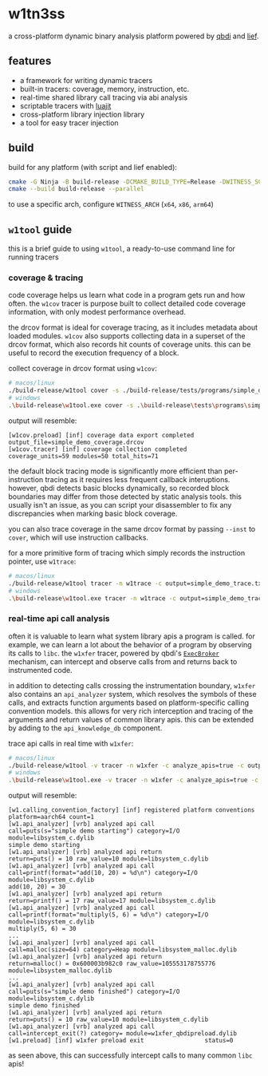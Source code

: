 # w1tn3ss

a cross-platform dynamic binary analysis platform powered by [qbdi](https://github.com/QBDI/QBDI) and [lief](https://github.com/lief-project/LIEF).

## features

+ a framework for writing dynamic tracers
+ built-in tracers: coverage, memory, instruction, etc.
+ real-time shared library call tracing via abi analysis
+ scriptable tracers with [luajit](https://luajit.org/)
+ cross-platform library injection library
+ a tool for easy tracer injection

## build

build for any platform (with script and lief enabled):
```sh
cmake -G Ninja -B build-release -DCMAKE_BUILD_TYPE=Release -DWITNESS_SCRIPT=ON -DWITNESS_LIEF=ON
cmake --build build-release --parallel
```

to use a specific arch, configure `WITNESS_ARCH` (`x64`, `x86`, `arm64`)

## `w1tool` guide

this is a brief guide to using `w1tool`, a ready-to-use command line for running tracers

### coverage & tracing

code coverage helps us learn what code in a program gets run and how often. the `w1cov` tracer is purpose built to collect detailed code coverage information, with only modest performance overhead.

the drcov format is ideal for coverage tracing, as it includes metadata about loaded modules. `w1cov` also supports collecting data in a superset of the drcov format, which also records hit counts of coverage units. this can be useful to record the execution frequency of a block.

collect coverage in drcov format using `w1cov`:
```sh
# macos/linux
./build-release/w1tool cover -s ./build-release/tests/programs/simple_demo
# windows
.\build-release\w1tool.exe cover -s .\build-release\tests\programs\simple_demo.exe
```

output will resemble:
```
[w1cov.preload] [inf] coverage data export completed      output_file=simple_demo_coverage.drcov
[w1cov.tracer] [inf] coverage collection completed       coverage_units=59 modules=50 total_hits=71
```

the default block tracing mode is significantly more efficient than per-instruction tracing as it requires less frequent callback interuptions. however, qbdi detects basic blocks dynamically, so recorded block boundaries may differ from those detected by static analysis tools. this usually isn't an issue, as you can script your disassembler to fix any discrepancies when marking basic block coverage.

you can also trace coverage in the same drcov format by passing `--inst` to `cover`, which will use instruction callbacks.

for a more primitive form of tracing which simply records the instruction pointer, use `w1trace`:
```sh
# macos/linux
./build-release/w1tool tracer -n w1trace -c output=simple_demo_trace.txt -s ./build-release/tests/programs/simple_dem
# windows
.\build-release\w1tool.exe tracer -n w1trace -c output=simple_demo_trace.txt -s .\build-release\tests\programs\simple_demo.exe
```

### real-time api call analysis

often it is valuable to learn what system library apis a program is called. for example, we can learn a lot about the behavior of a program by observing its calls to `libc`. the `w1xfer` tracer, powered by qbdi's [`ExecBroker`](https://qbdi.readthedocs.io/en/stable/tutorial_ExecBrokerEvent.html) mechanism, can intercept and observe calls from and returns back to instrumented code.

in addition to detecting calls crossing the instrumentation boundary, `w1xfer` also contains an `api_analyzer` system, which resolves the symbols of these calls, and extracts function arguments based on platform-specific calling convention models. this allows for very rich interception and tracing of the arguments and return values of common library apis. this can be extended by adding to the `api_knowledge_db` component.

trace api calls in real time with `w1xfer`:
```sh
# macos/linux
./build-release/w1tool -v tracer -n w1xfer -c analyze_apis=true -c output=test_transfers.jsonl -s ./build-release/tests/programs/simple_demo
# windows
.\build-release\w1tool.exe -v tracer -n w1xfer -c analyze_apis=true -c output=test_transfers.jsonl -s .\build-release\tests\programs\simple_demo.exe
```

output will resemble:
```
[w1.calling_convention_factory] [inf] registered platform conventions     platform=aarch64 count=1
[w1.api_analyzer] [vrb] analyzed api call                   call=puts(s="simple demo starting") category=I/O module=libsystem_c.dylib
simple demo starting
[w1.api_analyzer] [vrb] analyzed api return                 return=puts() = 10 raw_value=10 module=libsystem_c.dylib
[w1.api_analyzer] [vrb] analyzed api call                   call=printf(format="add(10, 20) = %d\n") category=I/O module=libsystem_c.dylib
add(10, 20) = 30
[w1.api_analyzer] [vrb] analyzed api return                 return=printf() = 17 raw_value=17 module=libsystem_c.dylib
[w1.api_analyzer] [vrb] analyzed api call                   call=printf(format="multiply(5, 6) = %d\n") category=I/O module=libsystem_c.dylib
multiply(5, 6) = 30
...
[w1.api_analyzer] [vrb] analyzed api call                   call=malloc(size=64) category=Heap module=libsystem_malloc.dylib
[w1.api_analyzer] [vrb] analyzed api return                 return=malloc() = 0x600003b982c0 raw_value=105553178755776 module=libsystem_malloc.dylib
...
[w1.api_analyzer] [vrb] analyzed api call                   call=puts(s="simple demo finished") category=I/O module=libsystem_c.dylib
simple demo finished
[w1.api_analyzer] [vrb] analyzed api return                 return=puts() = 10 raw_value=10 module=libsystem_c.dylib
[w1.api_analyzer] [vrb] analyzed api call                   call=intercept_exit(?) category= module=w1xfer_qbdipreload.dylib
[w1.preload] [inf] w1xfer preload exit                 status=0
```

as seen above, this can successfully intercept calls to many common `libc` apis!
